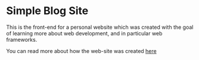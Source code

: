# Simple Blog Site

This is the front-end for a personal website which was created with the goal of learning more about web development, and in particular web frameworks.

You can read more about how the web-site was created [here](http://www.mansisaksson.com/story-viewer/5ba798154668222648756aa4)
